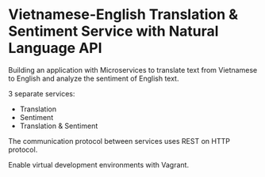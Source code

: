 # Vietnamese-English Translation & Sentiment Service with Natural Language API

Building an application with Microservices to translate text from Vietnamese to English and analyze the sentiment of English text.  

3 separate services:
- Translation
- Sentiment
- Translation & Sentiment  

The communication protocol between services uses REST on HTTP protocol.  

Enable virtual development environments with Vagrant.
